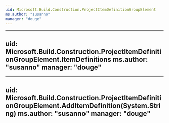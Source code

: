 ```yaml
---
uid: Microsoft.Build.Construction.ProjectItemDefinitionGroupElement
ms.author: "susanno"
manager: "douge"
---
```


---
uid: Microsoft.Build.Construction.ProjectItemDefinitionGroupElement.ItemDefinitions
ms.author: "susanno"
manager: "douge"
---

---
uid: Microsoft.Build.Construction.ProjectItemDefinitionGroupElement.AddItemDefinition(System.String)
ms.author: "susanno"
manager: "douge"
---
